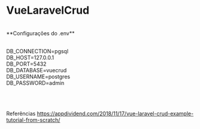 # VueLaravelCrud

</br>
**Configurações do .env**

</br> DB_CONNECTION=pgsql
</br> DB_HOST=127.0.0.1
</br> DB_PORT=5432
</br> DB_DATABASE=vuecrud
</br> DB_USERNAME=postgres
</br> DB_PASSWORD=admin

</br></br></br>
Referências https://appdividend.com/2018/11/17/vue-laravel-crud-example-tutorial-from-scratch/
